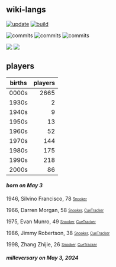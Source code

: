 ## wiki-langs
[![update](https://github.com/dreamerminsk/wiki-langs/actions/workflows/update-tables.yml/badge.svg)](https://github.com/dreamerminsk/wiki-langs/actions/workflows/update-tables.yml)
[![build](https://github.com/dreamerminsk/wiki-langs/actions/workflows/build.yml/badge.svg)](https://github.com/dreamerminsk/wiki-langs/actions/workflows/build.yml)

![commits](https://img.shields.io/github/commit-activity/y/dreamerminsk/wiki-langs)
![commits](https://img.shields.io/github/commit-activity/m/dreamerminsk/wiki-langs)
![commits](https://img.shields.io/github/commit-activity/w/dreamerminsk/wiki-langs)

![](https://img.shields.io/github/languages/code-size/dreamerminsk/wiki-langs)
![](https://img.shields.io/github/repo-size/dreamerminsk/wiki-langs)

## players
| births | players |
| :----: | ------: |
| 0000s | 2665 |
| 1930s | 2 |
| 1940s | 9 |
| 1950s | 13 |
| 1960s | 52 |
| 1970s | 144 |
| 1980s | 175 |
| 1990s | 218 |
| 2000s | 86 |

#### ***born on May  3***
1946, Silvino Francisco, 78 <sub><sup>[Snooker](http://www.snooker.org/res/index.asp?player=2879)</sup></sub>

1966, Darren Morgan, 58 <sub><sup>[Snooker](http://www.snooker.org/res/index.asp?player=223), [CueTracker](http://cuetracker.net/Players/darren-morgan/)</sup></sub>

1975, Evan Munro, 49 <sub><sup>[Snooker](http://www.snooker.org/res/index.asp?player=2773), [CueTracker](http://cuetracker.net/Players/evan-munro/)</sup></sub>

1986, Jimmy Robertson, 38 <sub><sup>[Snooker](http://www.snooker.org/res/index.asp?player=93), [CueTracker](http://cuetracker.net/Players/jimmy-robertson/)</sup></sub>

1998, Zhang Zhijie, 26 <sub><sup>[Snooker](http://www.snooker.org/res/index.asp?player=1974), [CueTracker](http://cuetracker.net/Players/zhang-zhijie/)</sup></sub>


#### ***milleversary on May  3, 2024***




